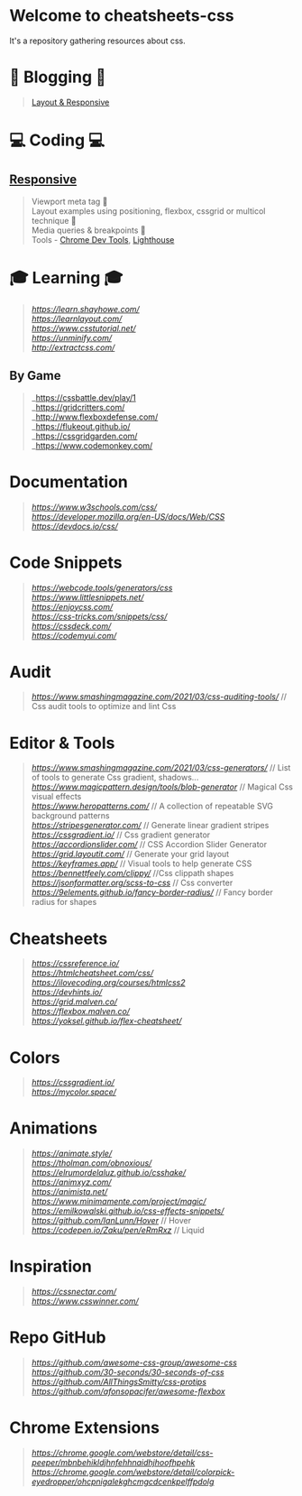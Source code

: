 # Welcome to cheatsheets-css

It's a repository gathering resources about css.

# 📰 Blogging 📰
> [Layout & Responsive](https://github.com/FGAUTREAULT/cheatsheets-css/wiki)  

# 💻 Coding 💻
## [Responsive](https://web.dev/responsive-web-design-basics)
> Viewport meta tag 🚧  
> Layout examples using positioning, flexbox, cssgrid or multicol technique 🚧  
> Media queries & breakpoints 🚧  
> Tools - [Chrome Dev Tools](https://developer.chrome.com/docs/devtools/device-mode/), [Lighthouse](https://developers.google.com/web/tools/lighthouse)

# 🎓 Learning 🎓
> _https://learn.shayhowe.com/_  
> _https://learnlayout.com/_  
> _https://www.csstutorial.net/_  
> _https://unminify.com/_  
> _http://extractcss.com/_  

## By Game
> _https://cssbattle.dev/play/1  
> _https://gridcritters.com/  
> _http://www.flexboxdefense.com/  
> _https://flukeout.github.io/  
> _https://cssgridgarden.com/  
> _https://www.codemonkey.com/  



# Documentation
> _https://www.w3schools.com/css/_  
> _https://developer.mozilla.org/en-US/docs/Web/CSS_  
> _https://devdocs.io/css/_  



# Code Snippets
> _https://webcode.tools/generators/css_  
> _https://www.littlesnippets.net/_  
> _https://enjoycss.com/_  
> _https://css-tricks.com/snippets/css/_  
> _https://cssdeck.com/_  
> _https://codemyui.com/_  



# Audit
> _https://www.smashingmagazine.com/2021/03/css-auditing-tools/_  // Css audit tools to optimize and lint Css  



# Editor & Tools
> _https://www.smashingmagazine.com/2021/03/css-generators/_  // List of tools to generate Css gradient, shadows...  
> _https://www.magicpattern.design/tools/blob-generator_  // Magical Css visual effects  
> _https://www.heropatterns.com/_  // A collection of repeatable SVG background patterns  
> _https://stripesgenerator.com/_  // Generate linear gradient stripes  
> _https://cssgradient.io/_  // Css gradient generator  
> _https://accordionslider.com/_  // CSS Accordion Slider Generator  
> _https://grid.layoutit.com/_  // Generate your grid layout  
> _https://keyframes.app/_  // Visual tools to help generate CSS  
> _https://bennettfeely.com/clippy/_  //Css clippath shapes  
> _https://jsonformatter.org/scss-to-css_  // Css converter  
> _https://9elements.github.io/fancy-border-radius/_  // Fancy border radius for shapes  



# Cheatsheets
> _https://cssreference.io/_  
> _https://htmlcheatsheet.com/css/_  
> _https://ilovecoding.org/courses/htmlcss2_  
> _https://devhints.io/_  
> _https://grid.malven.co/_  
> _https://flexbox.malven.co/_  
> _https://yoksel.github.io/flex-cheatsheet/_  



# Colors
> _https://cssgradient.io/_  
> _https://mycolor.space/_  



# Animations
> _https://animate.style/_  
> _https://tholman.com/obnoxious/_  
> _https://elrumordelaluz.github.io/csshake/_  
> _https://animxyz.com/_  
> _https://animista.net/_  
> _https://www.minimamente.com/project/magic/_  
> _https://emilkowalski.github.io/css-effects-snippets/_  
> _https://github.com/IanLunn/Hover_  // Hover  
> _https://codepen.io/Zaku/pen/eRmRxz_  // Liquid  




# Inspiration
> _https://cssnectar.com/_  
> _https://www.csswinner.com/_  



# Repo GitHub
> _https://github.com/awesome-css-group/awesome-css_  
> _https://github.com/30-seconds/30-seconds-of-css_  
> _https://github.com/AllThingsSmitty/css-protips_  
> _https://github.com/afonsopacifer/awesome-flexbox_  



# Chrome Extensions
> _https://chrome.google.com/webstore/detail/css-peeper/mbnbehikldjhnfehhnaidhjhoofhpehk_  
> _https://chrome.google.com/webstore/detail/colorpick-eyedropper/ohcpnigalekghcmgcdcenkpelffpdolg_  
